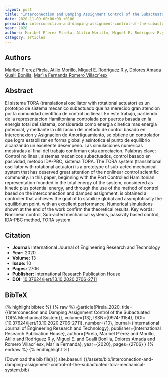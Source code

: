 ```yaml
---
layout: post
title: "Interconection and Damping Assignment Control of the Subactuated TORA Mechanical System"
date: 2020-11-09 00:00:00 +0100
permalink: interconection-and-damping-assignment-control-of-the-subactuated-tora-mechanical-system
year: 2020
authors: Maribel P´erez Pirela, Atilio Morillo, Miguel E. Rodriguez R.y, Dolores Amada Gualli Bonilla, Mar´ıa Fernanda Romero Villacr´esx
category: articles
---
```

 
## Authors
[Maribel P´erez Pirela](authors/maribel-p-erez-pirela), [Atilio Morillo](authors/atilio-morillo), [Miguel E. Rodriguez R.y](authors/miguel-e-rodriguez), [Dolores Amada Gualli Bonilla](authors/dolores-amada-gualli-bonilla), [Mar´ıa Fernanda Romero Villacr´esx](authors/maria-fernanda-romero-villacres)
 
## Abstract
El sistema TORA (translational oscillator with rotational actuator) es un prototipo de sistema mecanico subactuado que ha merecido gran atencion por la comunidad cientifica de control no lineal. En este trabajo, partiendo de la representacion Hamiltoniana controlada por puertos basada en la energia total del sistema, considerada como energia cinetica mas energia potencial, y mediante la utilizacion del metodo de control basado en Interconexion y Asignacion de Amortiguamiento, se obtiene un controlador que logra estabilizar en forma global y asintotica el punto de equilibrio alcanzando un excelente desempeno. Las simulaciones numericas mostradas al final del trabajo confirman esta apreciacion. Palabras clave: Control no lineal, sistemas mecanicos subactuados, control basado en pasividad, metodo IDA-PBC, sistema TORA.  The TORA system (translational oscillator with rotational actuator) is a prototype of sub-acted mechanical system that has deserved great attention of the nonlinear control scientific community. In this paper, beginning with the Port Controlled Hamiltonian representation founded in the total energy of the system, considered as kinetic plus potential energy, and through the use of the method of control based on the interconnection and damped assignment, is obtained a controller that achieves the goal of to stabilize global and asymptotically the equilibrium point, with an excellent performance. Numerical simulations shown at the end of the work confirm the theoretical results. Key words: Nonlinear control, Sub-acted mechanical systems, passivity based control, IDA-PBC method, TORA system
 
## Citation
- **Journal:** International Journal of Engineering Research and Technology
- **Year:** 2020
- **Volume:** 13
- **Issue:** 10
- **Pages:** 2706
- **Publisher:** International Research Publication House
- **DOI:** [10.37624/ijert/13.10.2020.2706-2711](https://doi.org/10.37624/ijert/13.10.2020.2706-2711)
 
## BibTeX
{% highlight bibtex %}
{% raw %}
@article{Pirela_2020,
  title={{Interconection and Damping Assignment Control of the Subactuated TORA Mechanical System}},
  volume={13},
  ISSN={0974-3154},
  DOI={10.37624/ijert/13.10.2020.2706-2711},
  number={10},
  journal={International Journal of Engineering Research and Technology},
  publisher={International Research Publication House},
  author={Pirela, Maribel P´erez and Morillo, Atilio and Rodriguez R.y, Miguel E. and Gualli Bonilla, Dolores Amada and Romero Villacr´esx, Mar´ıa Fernanda},
  year={2020},
  pages={2706}
}
{% endraw %}
{% endhighlight %}
 
[Download the bib file]({{ site.baseurl }}/assets/bib/interconection-and-damping-assignment-control-of-the-subactuated-tora-mechanical-system.bib)
 
